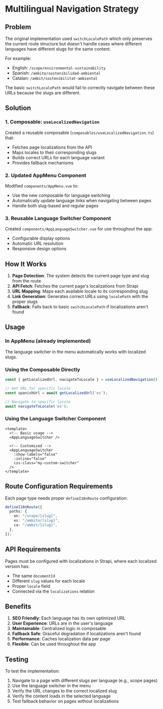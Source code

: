 # Multilingual Navigation Strategy

## Problem
The original implementation used `switchLocalePath` which only preserves the current route structure but doesn't handle cases where different languages have different slugs for the same content.

For example:
- English: `/scope/environmental-sustainability`
- Spanish: `/ambito/sostenibilidad-ambiental` 
- Catalan: `/ambit/sostenibilitat-ambiental`

The basic `switchLocalePath` would fail to correctly navigate between these URLs because the slugs are different.

## Solution

### 1. Composable: `useLocalizedNavigation`
Created a reusable composable (`composables/useLocalizedNavigation.ts`) that:

- Fetches page localizations from the API
- Maps locales to their corresponding slugs
- Builds correct URLs for each language variant
- Provides fallback mechanisms

### 2. Updated AppMenu Component
Modified `components/AppMenu.vue` to:

- Use the new composable for language switching
- Automatically update language links when navigating between pages
- Handle both slug-based and regular pages

### 3. Reusable Language Switcher Component
Created `components/AppLanguageSwitcher.vue` for use throughout the app:

- Configurable display options
- Automatic URL resolution
- Responsive design options

## How It Works

1. **Page Detection**: The system detects the current page type and slug from the route
2. **API Fetch**: Fetches the current page's localizations from Strapi
3. **URL Mapping**: Maps each available locale to its corresponding slug
4. **Link Generation**: Generates correct URLs using `localePath` with the proper slugs
5. **Fallback**: Falls back to basic `switchLocalePath` if localizations aren't found

## Usage

### In AppMenu (already implemented)
The language switcher in the menu automatically works with localized slugs.

### Using the Composable Directly
```typescript
const { getLocalizedUrl, navigateToLocale } = useLocalizedNavigation();

// Get URL for specific locale
const spanishUrl = await getLocalizedUrl('es');

// Navigate to specific locale
await navigateToLocale('es');
```

### Using the Language Switcher Component
```vue
<template>
  <!-- Basic usage -->
  <AppLanguageSwitcher />
  
  <!-- Customized -->
  <AppLanguageSwitcher 
    :show-labels="false" 
    :inline="false" 
    css-class="my-custom-switcher" 
  />
</template>
```

## Route Configuration Requirements

Each page type needs proper `defineI18nRoute` configuration:

```typescript
defineI18nRoute({
  paths: {
    en: "/scope/[slug]",
    es: "/ambito/[slug]",
    ca: "/ambit/[slug]",
  },
});
```

## API Requirements

Pages must be configured with localizations in Strapi, where each localized version has:
- The same `documentId` 
- Different `slug` values for each locale
- Proper `locale` field
- Connected via the `localizations` relation

## Benefits

1. **SEO Friendly**: Each language has its own optimized URL
2. **User Experience**: URLs are in the user's language
3. **Maintainable**: Centralized logic in composable
4. **Fallback Safe**: Graceful degradation if localizations aren't found
5. **Performance**: Caches localization data per page
6. **Flexible**: Can be used throughout the app

## Testing

To test the implementation:

1. Navigate to a page with different slugs per language (e.g., scope pages)
2. Use the language switcher in the menu
3. Verify the URL changes to the correct localized slug
4. Verify the content loads in the selected language
5. Test fallback behavior on pages without localizations
